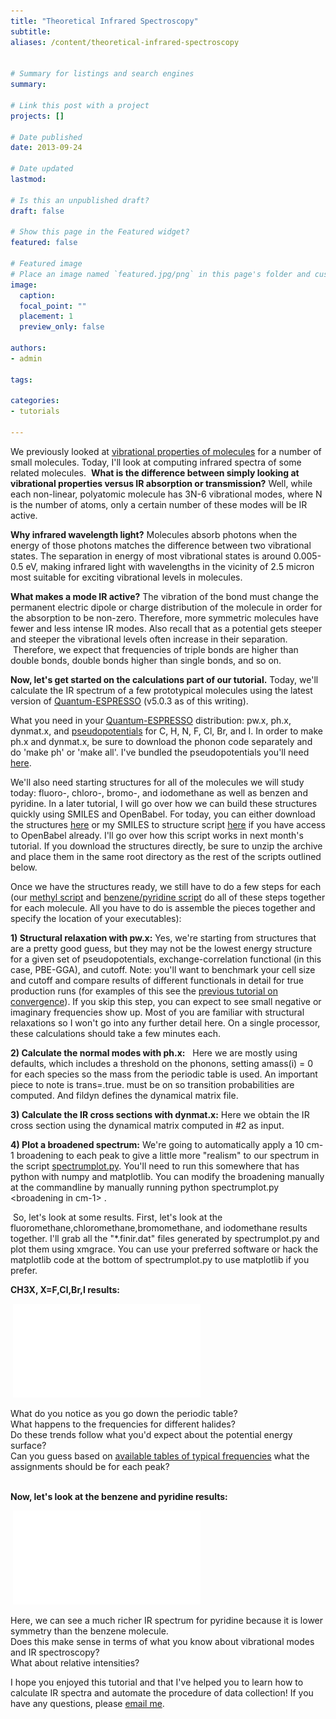 ```yaml
---
title: "Theoretical Infrared Spectroscopy"
subtitle:
aliases: /content/theoretical-infrared-spectroscopy
 

# Summary for listings and search engines
summary: 

# Link this post with a project
projects: []

# Date published
date: 2013-09-24

# Date updated
lastmod: 

# Is this an unpublished draft?
draft: false

# Show this page in the Featured widget?
featured: false

# Featured image
# Place an image named `featured.jpg/png` in this page's folder and customize its options here.
image:
  caption: 
  focal_point: ""
  placement: 1
  preview_only: false

authors:
- admin

tags:

categories:
- tutorials

---
```

We previously looked at [vibrational properties of molecules](../2011-12-27-vibrational-properties-molecules) for a number of small molecules. Today, I'll look at computing infrared spectra of some related molecules.  **What is the difference between simply looking at vibrational properties versus IR absorption or transmission?** Well, while each non-linear, polyatomic molecule has 3N-6 vibrational modes, where N is the number of atoms, only a certain number of these modes will be IR active. 


**Why infrared wavelength light?** Molecules absorb photons when the energy of those photons matches the difference between two vibrational states. The separation in energy of most vibrational states is around 0.005-0.5 eV, making infrared light with wavelengths in the vicinity of 2.5 micron most suitable for exciting vibrational levels in molecules. 


**What makes a mode IR active?** The vibration of the bond must change the permanent electric dipole or charge distribution of the molecule in order for the absorption to be non-zero. Therefore, more symmetric molecules have fewer and less intense IR modes. Also recall that as a potential gets steeper and steeper the vibrational levels often increase in their separation.  Therefore, we expect that frequencies of triple bonds are higher than double bonds, double bonds higher than single bonds, and so on.


**Now, let's get started on the calculations part of our tutorial.** Today, we'll calculate the IR spectrum of a few prototypical molecules using the latest version of [Quantum-ESPRESSO](http://www.quantum-espresso.org) (v5.0.3 as of this writing).


What you need in your [Quantum-ESPRESSO](http://qe-forge.org/gf/project/q-e/frs/?action=FrsReleaseBrowse&frs_package_id=18) distribution: pw.x, ph.x, dynmat.x, and [pseudopotentials](http://www.quantum-espresso.org/pseudopotentials/) for C, H, N, F, Cl, Br, and I. In order to make ph.x and dynmat.x, be sure to download the phonon code separately and do 'make ph' or 'make all'. I've bundled the pseudopotentials you'll need [here](pseudo_1.zip).


We'll also need starting structures for all of the molecules we will study today: fluoro-, chloro-, bromo-, and iodomethane as well as benzen and pyridine. In a later tutorial, I will go over how we can build these structures quickly using SMILES and OpenBabel. For today, you can either download the structures [here](Structures.zip) or my SMILES to structure script [here](smiles_structures.sh) if you have access to OpenBabel already. I'll go over how this script works in next month's tutorial. If you download the structures directly, be sure to unzip the archive and place them in the same root directory as the rest of the scripts outlined below.


Once we have the structures ready, we still have to do a few steps for each (our [methyl script](ir_spectra_methyl.sh) and [benzene/pyridine script](ir_spectra_benzo.sh) do all of these steps together for each molecule. All you have to do is assemble the pieces together and specify the location of your executables):


**1) Structural relaxation with pw.x:** Yes, we're starting from structures that are a pretty good guess, but they may not be the lowest energy structure for a given set of pseudopotentials, exchange-correlation functional (in this case, PBE-GGA), and cutoff. Note: you'll want to benchmark your cell size and cutoff and compare results of different functionals in detail for true production runs (for examples of this see the [previous tutorial on convergence](../2012-04-17-convergence-101)). If you skip this step, you can expect to see small negative or imaginary frequencies show up. Most of you are familiar with structural relaxations so I won't go into any further detail here. On a single processor, these calculations should take a few minutes each.


**2) Calculate the normal modes with ph.x:**   Here we are mostly using defaults, which includes a threshold on the phonons, setting amass(i) = 0 for each species so the mass from the periodic table is used. An important piece to note is trans=.true. must be on so transition probabilities are computed. And fildyn defines the dynamical matrix file.


**3) Calculate the IR cross sections with dynmat.x:** Here we obtain the IR cross section using the dynamical matrix computed in #2 as input.


**4) Plot a broadened spectrum:** We're going to automatically apply a 10 cm-1 broadening to each peak to give a little more "realism" to our spectrum in the script [spectrumplot.py](spectrumplot.py). You'll need to run this somewhere that has python with numpy and matplotlib. You can modify the broadening manually at the commandline by manually running python spectrumplot.py <broadening in cm-1> <raw ir data file>.


 So, let's look at some results. First, let's look at the fluoromethane,chloromethane,bromomethane, and iodomethane results together. I'll grab all the "*.finir.dat" files generated by spectrumplot.py and plot them using xmgrace. You can use your preferred software or hack the matplotlib code at the bottom of spectrumplot.py to use matplotlib if you prefer.


**CH3X, X=F,Cl,Br,I results:**


 ![Methylhalide spectra](methylhalides.pdf)


What do you notice as you go down the periodic table?  
What happens to the frequencies for different halides?  
Do these trends follow what you'd expect about the potential energy surface?  
Can you guess based on [available tables of typical frequencies](http://www2.ups.edu/faculty/hanson/Spectroscopy/IR/IRfrequencies.html) what the assignments should be for each peak?  
 


  
**Now, let's look at the benzene and pyridine results:**


 ![](benzene_0.pdf)


Here, we can see a much richer IR spectrum for pyridine because it is lower symmetry than the benzene molecule.  
Does this make sense in terms of what you know about vibrational modes and IR spectroscopy?  
What about relative intensities?


I hope you enjoyed this tutorial and that I've helped you to learn how to calculate IR spectra and automate the procedure of data collection! If you have any questions, please [email me](mailto:hjkulik@mit.edu?subject=IR%20Spectra%20tutorial%20question).


